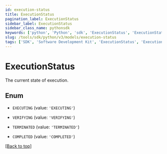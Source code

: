 ```yaml
---
id: execution-status
title: ExecutionStatus
pagination_label: ExecutionStatus
sidebar_label: ExecutionStatus
sidebar_class_name: pythonsdk
keywords: ['python', 'Python', 'sdk', 'ExecutionStatus', 'ExecutionStatus'] 
slug: /tools/sdk/python/v3/models/execution-status
tags: ['SDK', 'Software Development Kit', 'ExecutionStatus', 'ExecutionStatus']
---
```


# ExecutionStatus

The current state of execution.

## Enum

* `EXECUTING` (value: `'EXECUTING'`)

* `VERIFYING` (value: `'VERIFYING'`)

* `TERMINATED` (value: `'TERMINATED'`)

* `COMPLETED` (value: `'COMPLETED'`)

[[Back to top]](#) 

